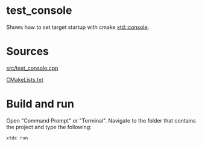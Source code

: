 # test_console

Shows how to set target startup with cmake [xtd::console](https://gammasoft71.github.io/xtd/reference_guides/latest/classxtd_1_1console.html).

# Sources

[src/test_console.cpp](src/test_console.cpp)

[CMakeLists.txt](CMakeLists.txt)

# Build and run

Open "Command Prompt" or "Terminal". Navigate to the folder that contains the project and type the following:

```shell
xtdc run
```
